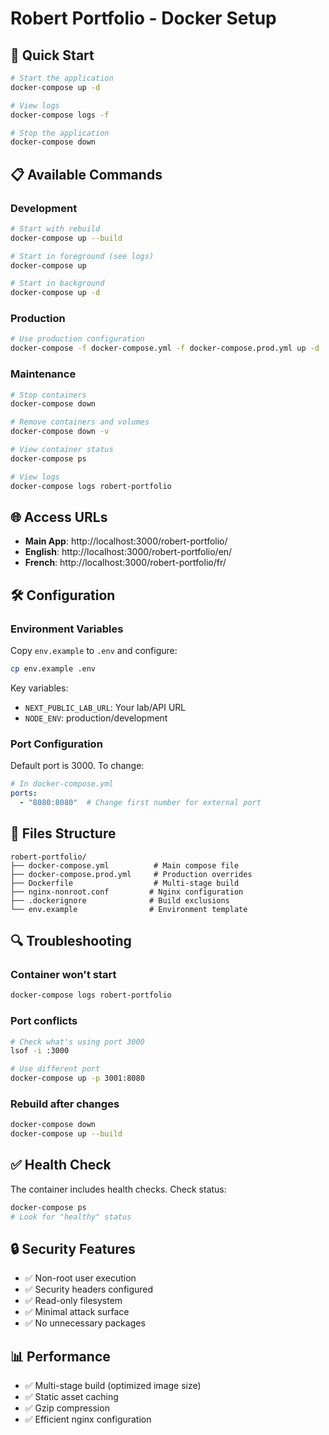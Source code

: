 # Robert Portfolio - Docker Setup

## 🚀 Quick Start

```bash
# Start the application
docker-compose up -d

# View logs
docker-compose logs -f

# Stop the application
docker-compose down
```

## 📋 Available Commands

### Development
```bash
# Start with rebuild
docker-compose up --build

# Start in foreground (see logs)
docker-compose up

# Start in background
docker-compose up -d
```

### Production
```bash
# Use production configuration
docker-compose -f docker-compose.yml -f docker-compose.prod.yml up -d
```

### Maintenance
```bash
# Stop containers
docker-compose down

# Remove containers and volumes
docker-compose down -v

# View container status
docker-compose ps

# View logs
docker-compose logs robert-portfolio
```

## 🌐 Access URLs

- **Main App**: http://localhost:3000/robert-portfolio/
- **English**: http://localhost:3000/robert-portfolio/en/
- **French**: http://localhost:3000/robert-portfolio/fr/

## 🛠️ Configuration

### Environment Variables

Copy `env.example` to `.env` and configure:

```bash
cp env.example .env
```

Key variables:
- `NEXT_PUBLIC_LAB_URL`: Your lab/API URL
- `NODE_ENV`: production/development

### Port Configuration

Default port is 3000. To change:

```yaml
# In docker-compose.yml
ports:
  - "8080:8080"  # Change first number for external port
```

## 📁 Files Structure

```
robert-portfolio/
├── docker-compose.yml          # Main compose file
├── docker-compose.prod.yml     # Production overrides
├── Dockerfile                  # Multi-stage build
├── nginx-nonroot.conf         # Nginx configuration
├── .dockerignore              # Build exclusions
└── env.example                # Environment template
```

## 🔍 Troubleshooting

### Container won't start
```bash
docker-compose logs robert-portfolio
```

### Port conflicts
```bash
# Check what's using port 3000
lsof -i :3000

# Use different port
docker-compose up -p 3001:8080
```

### Rebuild after changes
```bash
docker-compose down
docker-compose up --build
```

## ✅ Health Check

The container includes health checks. Check status:

```bash
docker-compose ps
# Look for "healthy" status
```

## 🔒 Security Features

- ✅ Non-root user execution
- ✅ Security headers configured
- ✅ Read-only filesystem
- ✅ Minimal attack surface
- ✅ No unnecessary packages

## 📊 Performance

- ✅ Multi-stage build (optimized image size)
- ✅ Static asset caching
- ✅ Gzip compression
- ✅ Efficient nginx configuration
